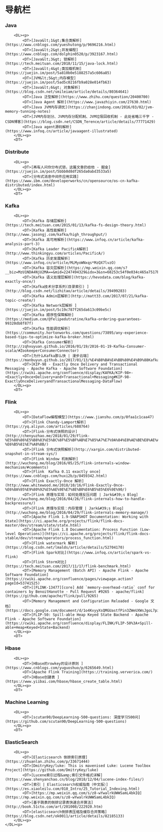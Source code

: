 <!DOCTYPE NETSCAPE-Bookmark-file-1>
<!-- This is an automatically generated file.
     It will be read and overwritten.
     DO NOT EDIT! -->
<META HTTP-EQUIV="Content-Type" CONTENT="text/html; charset=UTF-8">
<TITLE>导航栏</TITLE>

# 导航栏

<DL><p>
    <DL><p>
        <DT>

### Java

        <DL><p>
            <DT>[Java&lt;1&gt;集合类解析](https://www.cnblogs.com/yueshutong/p/9696216.html)
            <DT>[Java&lt;2&gt;并发编程](https://www.cnblogs.com/dolphin0520/p/3923167.html)
            <DT>[Java&lt;3&gt; 锁解析](https://tech.meituan.com/2018/11/15/java-lock.html)
            <DT>[Java&lt;4&gt;类加载机制](https://juejin.im/post/5a810b0e5188257a5c606a85)
            <DT>[JVM&lt;5&gt;内存模型](https://juejin.im/post/5ad5c0216fb9a028e014fb63)
            <DT>[Java&lt;6&gt; 对象解析](https://blog.csdn.net/smileiam/article/details/80364641)
            <DT>[Java 泛型解析](https://www.zhihu.com/question/20400700)
            <DT>[Java Agent 解析](https://www.javazhiyin.com/27630.html)
            <DT>[Java JVM内存调优](https://zhanjindong.com/2016/03/02/jvm-memory-tunning-notes)
            <DT>[JVM内存划分、JVM内存分配机制、JVM垃圾回收机制 - 此处省略三千字 - CSDN博客](https://blog.csdn.net/CSDN_Terence/article/details/77771429)
            <DT>[Java agent源码解析](https://www.infoq.cn/article/javaagent-illustrated)
        </DL><p>
        <DT>

### Distribute

        <DL><p>
            <DT>[再有人问你分布式锁，这篇文章扔给他 - 掘金](https://juejin.im/post/5bbb0d8df265da0abd3533a5)
            <DT>[分布式消息中间件应用实践](https://www.ibm.com/developerworks/cn/opensource/os-cn-kafka-distributed/index.html)
        </DL><p>
        <DT>

### Kafka

        <DL><p>
            <DT>[Kafka 存储层解析](https://tech.meituan.com/2015/01/13/kafka-fs-design-theory.html)
            <DT>[Kafka 高性能解析](http://www.jasongj.com/kafka/high_throughput/)
            <DT>[Kafka 高可用解析](https://www.infoq.cn/article/kafka-analysis-part-3)
            <DT>[Kafka Leader PacificA解析](http://www.thinkingyu.com/articles/PacificA/)
            <DT>[Kafka 历史发展解析](https://www.infoq.cn/article/MLMyoWNxqs*MzQX7lvzO)
            <DT>[Kafka 容灾层解析](https://mp.weixin.qq.com/s?__biz=MzU1NDA4NjU2MA==&mid=2247494329&idx=3&sn=68253c54f0e034c465a7517bb1c7605e&chksm=fbea5376cc9dda607632db6441d742f92e3c5e1ed123587a6a02c0ff593e9d647cd6ff042aa5&scene=27#wechat_redirect)
            <DT>[Kafka 语义处理层解析](https://hevodata.com/blog/kafka-exactly-once/)
            <DT>[Kafka技术分享系列(目录索引) ](http://blog.csdn.net/lizhitao/article/details/39499283)
            <DT>[Kafka Admin层解析](http://matt33.com/2017/07/21/kafka-topic-create/)
            <DT>[Kafka Network层解析 ](https://juejin.im/post/5c19c787f265da613c09be5c)
            <DT>[Kafka 顺序性保障解析](https://medium.com/@felipedutratine/kafka-ordering-guarantees-99320db8f87f)
            <DT>[Kafka 性能调优解析](https://community.hortonworks.com/questions/73895/any-experience-based-tips-to-optimize-kafka-broker.html)
            <DT>[Kafka Consumer解析](http://zqhxuyuan.github.io/2016/01/19/2016-01-19-Kafka-Consumer-scala/#ZookeeperConsumerConnector)
            <DT>[为什么Kafka那么快 | 漫步云端](https://manbuyun.github.io/2017/01/13/%E4%B8%BA%E4%BB%80%E4%B9%88Kafka%E9%82%A3%E4%B9%88%E5%BF%AB/)
            <DT>[KIP-98 - Exactly Once Delivery and Transactional Messaging - Apache Kafka - Apache Software Foundation](https://cwiki.apache.org/confluence/display/KAFKA/KIP-98+-+Exactly+Once+Delivery+and+Transactional+Messaging#KIP-98-ExactlyOnceDeliveryandTransactionalMessaging-DataFlow)
        </DL><p>
        <DT>

### Flink

        <DL><p>
            <DT>[DataFlow编程模型](https://www.jianshu.com/p/0faa1c1caa47)
            <DT>[Flink Chandy-Lamport解析](https://yq.aliyun.com/articles/688764)
            <DT>[Flink-分布式快照的设计](http://chenyuzhao.me/2018/01/29/Flink-%E5%88%86%E5%B8%83%E5%BC%8F%E5%BF%AB%E7%85%A7%E7%9A%84%E8%AE%BE%E8%AE%A1-%E6%B5%81%E7%A8%8B/)
            <DT>[Flink 分布式快照解析](http://xargin.com/distributed-snapshot-in-stream-sys/)
            <DT>[Flink Window 机制解析](http://wuchong.me/blog/2016/05/25/flink-internals-window-mechanism/#comments)
            <DT>[Flink  Kafka 0.11 exactly once](https://www.cnblogs.com/huxi2b/p/8459342.html)
            <DT>[Flink Exactly-Once 解析](http://www.whitewood.me/2018/10/16/Flink-Exactly-Once-%E6%8A%95%E9%80%92%E5%AE%9E%E7%8E%B0%E6%B5%85%E6%9E%90/)
            <DT>[Flink 原理与实现：如何处理反压问题 | Jark&#39;s Blog](http://wuchong.me/blog/2016/04/26/flink-internals-how-to-handle-backpressure/)
            <DT>[Flink 原理与实现：内存管理 | Jark&#39;s Blog](http://wuchong.me/blog/2016/04/29/flink-internals-memory-manage/)
            <DT>[Apache Flink 1.9-SNAPSHOT Documentation: Working with State](https://ci.apache.org/projects/flink/flink-docs-master/dev/stream/state/state.html)
            <DT>[Apache Flink 1.8 Documentation: Process Function (Low-level Operations)](https://ci.apache.org/projects/flink/flink-docs-stable/dev/stream/operators/process_function.html)
            <DT>[Flink watermark 解析](https://blog.csdn.net/lmalds/article/details/52704170)
            <DT>[Flink Spark对比](https://www.infoq.cn/article/spark-vs-flink)
            <DT>[Flink Storm对比](https://tech.meituan.com/2017/11/17/flink-benchmark.html)
            <DT>[Memory Management (Batch API) - Apache Flink - Apache Software Foundation](https://cwiki.apache.org/confluence/pages/viewpage.action?pageId=53741525)
            <DT>[[FLINK-13477][core] Add `memory-overhead-ratio` conf for containers by BenoitHanotte · Pull Request #9265 · apache/flink](https://github.com/apache/flink/pull/9265)
            <DT>[Memory Management and Configuration Reloaded - Google 文档](https://docs.google.com/document/d/1o4KvyyXsQMGUastfPin3ZWeUXWsJgoL7piqp1fFYJvA/edit#heading=h.ie6fcly7mrci)
            <DT>[FLIP-50: Spill-able Heap Keyed State Backend - Apache Flink - Apache Software Foundation](https://cwiki.apache.org/confluence/display/FLINK/FLIP-50%3A+Spill-able+Heap+Keyed+State+Backend)
        </DL><p>
        <DT>

### Hbase

        <DL><p>
            <DT>[HBase的rowkey的设计原则 ](https://www.cnblogs.com/yuguoshuo/p/6265649.html)
            <DT>[Apache Flink Training](https://training.ververica.com/)
            <DT>[HBase创建表 ](https://www.yiibai.com/hbase/hbase_create_table.html)
        </DL><p>
        <DT>

### Machine Learning

        <DL><p>
            <DT>[scutan90/DeepLearning-500-questions: 深度学习500问](https://github.com/scutan90/DeepLearning-500-questions)
        </DL><p>
        <DT>

### ElasticSearch

        <DL><p>
            <DT>[Elasticsearch 倒排索引原理](https://zhuanlan.zhihu.com/p/33671444)
            <DT>[DmitryKey/luke: This is mavenised Luke: Lucene Toolbox Project](https://github.com/DmitryKey/luke)
            <DT>[Lucene索引过程&amp;索引文件格式详解](https://www.shenyanchao.cn/blog/2018/12/04/lucene-index-files/)
            <DT>[索引 | Elasticsearch权威指南（中文版）](https://es.xiaoleilu.com/010_Intro/25_Tutorial_Indexing.html)
            <DT>[https://mp.weixin.qq.com/s/z8-wYwalrkUWWSamL4bkIQ](https://mp.weixin.qq.com/s/z8-wYwalrkUWWSamL4bkIQ)
            <DT>[基于跳表的倒排记录表快速合并算法](http://book.51cto.com/art/201008/222920.htm)
            <DT>[elasticsearch倒排表压缩及缓存合并策略](https://blog.csdn.net/ok0011/article/details/82185133)
        </DL><p>
    </DL><p>
</DL><p>